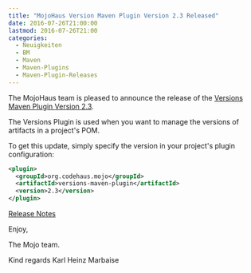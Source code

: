 ```yaml
---
title: "MojoHaus Version Maven Plugin Version 2.3 Released"
date: 2016-07-26T21:00:00
lastmod: 2016-07-26T21:00
categories:
  - Neuigkeiten
  - BM
  - Maven
  - Maven-Plugins
  - Maven-Plugin-Releases
---
```

The MojoHaus team is pleased to announce the release of the 
[Versions Maven Plugin Version 2.3](https://www.mojohaus.org/versions-maven-plugin/).

The Versions Plugin is used when you want to manage the versions of artifacts
in a project's POM.

To get this update, simply specify the version in your project's plugin
configuration:

```xml
<plugin>
  <groupId>org.codehaus.mojo</groupId>
  <artifactId>versions-maven-plugin</artifactId>
  <version>2.3</version>
</plugin>
```
<!-- more -->

[Release Notes](https://www.mojohaus.org/versions-maven-plugin/github-report.html)

Enjoy,

The Mojo team.

Kind regards
Karl Heinz Marbaise

